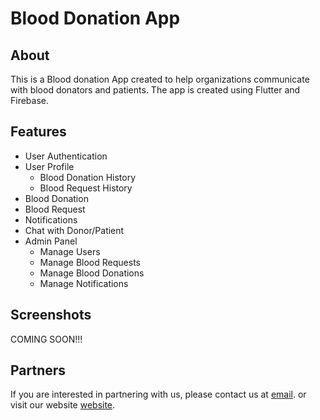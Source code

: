 # Blood Donation App

## About

This is a Blood donation App created to help organizations communicate with blood donators and
patients. The app is created using Flutter and Firebase.

## Features

- User Authentication
- User Profile
    - Blood Donation History
    - Blood Request History
- Blood Donation
- Blood Request
- Notifications
- Chat with Donor/Patient
- Admin Panel
    - Manage Users
    - Manage Blood Requests
    - Manage Blood Donations
    - Manage Notifications

## Screenshots

COMING SOON!!!

## Partners

If you are interested in partnering with us, please contact us
at [email](mailto:firaschabchoub@gmail.com).
or visit our website [website](https://www.firaschabchoub.netlify.app).